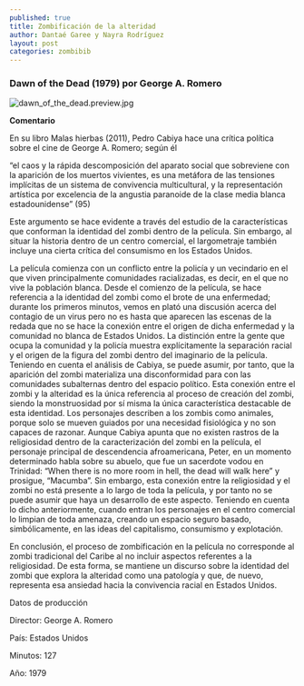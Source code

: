 ```yaml
---
published: true
title: Zombificación de la alteridad
author: Dantaé Garee y Nayra Rodríguez
layout: post
categories: zombibib
---
```

### Dawn of the Dead (1979) por George A. Romero
 
![dawn_of_the_dead.preview.jpg]({{site.baseurl}}/images/dawn_of_the_dead.preview.jpg)


**Comentario**

En su libro Malas hierbas (2011), Pedro Cabiya hace una crítica política sobre el cine de George A. Romero; según él 

“el caos y la rápida descomposición del aparato social que sobreviene con la aparición de los muertos vivientes, es una metáfora de las tensiones implícitas de un sistema de convivencia multicultural, y la representación artística por excelencia de la angustia paranoide de la clase media blanca estadounidense” (95) 

Este argumento se hace evidente a través del estudio de la características que conforman la identidad del zombi dentro de la película. Sin embargo, al situar la historia dentro de un centro comercial, el largometraje también incluye una cierta crítica del consumismo en los Estados Unidos.  

La película comienza con un conflicto entre la policía y un vecindario en el que viven principalmente comunidades racializadas, es decir, en el que no vive la población blanca. Desde el comienzo de la película, se hace referencia a la identidad del zombi como el brote de una enfermedad; durante los primeros minutos, vemos en plató una discusión acerca del contagio de un virus pero no es hasta que aparecen las escenas de la redada que no se hace la conexión entre el origen de dicha enfermedad y la comunidad no blanca de Estados Unidos. La distinción entre la gente que ocupa la comunidad y la policía muestra explícitamente la separación racial y el origen de la figura del zombi dentro del imaginario de la película. Teniendo en cuenta el análisis de Cabiya, se puede asumir, por tanto, que la aparición del zombi materializa una disconformidad para con las comunidades subalternas dentro del espacio político.  Esta conexión entre el zombi y la alteridad es la única referencia al proceso de creación del zombi, siendo la monstruosidad por sí misma la única característica destacable de esta identidad. Los personajes describen a los zombis como animales, porque solo se mueven guiados por una necesidad fisiológica y no son capaces de razonar. Aunque Cabiya apunta que no existen rastros de la religiosidad dentro de la caracterización del zombi en la película, el personaje principal de descendencia afroamericana, Peter, en un momento determinado habla sobre su abuelo, que fue un sacerdote vodou en Trinidad:  “When  there is no more room in hell, the dead will walk here” y prosigue, “Macumba”. Sin embargo, esta conexión entre la religiosidad y el zombi no está presente a lo largo de toda la película, y por tanto no se puede asumir que haya un desarrollo de este aspecto. Teniendo en cuenta lo dicho anteriormente, cuando entran los personajes en el centro comercial lo limpian de toda amenaza, creando un espacio seguro basado, simbólicamente, en las ideas del capitalismo, consumismo y explotación. 
    
En conclusión, el proceso de zombificación en la película no corresponde al zombi tradicional del Caribe al no incluir aspectos referentes a la religiosidad. De esta forma, se mantiene un discurso sobre la identidad del zombi que explora la alteridad como una patología y que, de nuevo, representa esa ansiedad hacia la convivencia racial en Estados Unidos. 


Datos de producción

Director: George A. Romero 

País: Estados Unidos 

Minutos: 127 

Año: 1979
